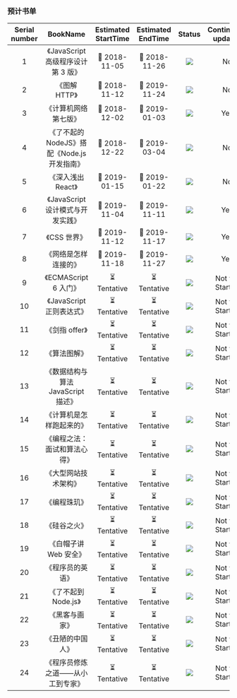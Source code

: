 ### 预计书单

| Serial number |                  BookName                   | Estimated StartTime | Estimated EndTime |                        Status                         | Continually updated |
| :-----------: | :-----------------------------------------: | :-----------------: | :---------------: | :---------------------------------------------------: | :-----------------: |
|       1       |     《JavaScript 高级程序设计 第 3 版》     |    📆 2018-11-05    |   📆 2018-11-26   |   ![](https://img.shields.io/badge/FINISH-blue.svg)   |         No          |
|       2       |                《图解 HTTP》                |    📆 2018-11-12    |   📆 2019-11-24   |   ![](https://img.shields.io/badge/FINISH-blue.svg)   |         No          |
|       3       |            《计算机网络 第七版》            |    📆 2018-12-02    |   📆 2019-01-03   | ![](https://img.shields.io/badge/NOT_UPDATE-orange.svg)  |         Yes         |
|       4       | 《了不起的 NodeJS》搭配《Node.js 开发指南》 |    📆 2018-12-22    |   📆 2019-03-04   | ![](https://img.shields.io/badge/NOT_UPDATE-orange.svg)  |         No          |
|       5       |             《深入浅出 React》              |    📆 2019-01-15    |   📆 2019-01-22   | ![](https://img.shields.io/badge/NOT_UPDATE-orange.svg)  |         No          |
|       6       |      《JavaScript 设计模式与开发实践》      |    📆 2019-11-04    |   📆 2019-11-11   | ![](https://img.shields.io/badge/READING-yellow.svg) |         Yes         |
|       7       |                《CSS 世界》                 |    📆 2019-11-12    |   📆 2019-11-17   | ![](https://img.shields.io/badge/UNREAD-inactive.svg) |         Yes         |
|       8       |            《网络是怎样连接的》             |    📆 2019-11-18    |   📆 2019-11-27   | ![](https://img.shields.io/badge/UNREAD-inactive.svg) |         Yes         |
|       9       |            《ECMAScript 6 入门》            |     ⏳Tentative     |    ⏳Tentative    | ![](https://img.shields.io/badge/UNREAD-inactive.svg) |   Not yet Started   |
|      10       |          《JavaScript 正则表达式》          |     ⏳Tentative     |    ⏳Tentative    | ![](https://img.shields.io/badge/UNREAD-inactive.svg) |   Not yet Started   |
|      11       |               《剑指 offer》                |     ⏳Tentative     |    ⏳Tentative    | ![](https://img.shields.io/badge/UNREAD-inactive.svg) |   Not yet Started   |
|      12       |                《算法图解》                 |     ⏳Tentative     |    ⏳Tentative    | ![](https://img.shields.io/badge/UNREAD-inactive.svg) |   Not yet Started   |
|      13       |     《数据结构与算法 JavaScript 描述》      |     ⏳Tentative     |    ⏳Tentative    | ![](https://img.shields.io/badge/UNREAD-inactive.svg) |   Not yet Started   |
|      14       |          《计算机是怎样跑起来的》           |     ⏳Tentative     |    ⏳Tentative    | ![](https://img.shields.io/badge/UNREAD-inactive.svg) |   Not yet Started   |
|      15       |        《编程之法：面试和算法心得》         |     ⏳Tentative     |    ⏳Tentative    | ![](https://img.shields.io/badge/UNREAD-inactive.svg) |   Not yet Started   |
|      16       |            《大型网站技术架构》             |     ⏳Tentative     |    ⏳Tentative    | ![](https://img.shields.io/badge/UNREAD-inactive.svg) |   Not yet Started   |
|      17       |                《编程珠玑》                 |     ⏳Tentative     |    ⏳Tentative    | ![](https://img.shields.io/badge/UNREAD-inactive.svg) |   Not yet Started   |
|      18       |                《硅谷之火》                 |     ⏳Tentative     |    ⏳Tentative    | ![](https://img.shields.io/badge/UNREAD-inactive.svg) |   Not yet Started   |
|      19       |            《白帽子讲 Web 安全》            |     ⏳Tentative     |    ⏳Tentative    | ![](https://img.shields.io/badge/UNREAD-inactive.svg) |   Not yet Started   |
|      20       |              《程序员的英语》               |     ⏳Tentative     |    ⏳Tentative    | ![](https://img.shields.io/badge/UNREAD-inactive.svg) |   Not yet Started   |
|      21       |            《了不起到 Node.js》             |     ⏳Tentative     |    ⏳Tentative    | ![](https://img.shields.io/badge/UNREAD-inactive.svg) |   Not yet Started   |
|      22       |               《黑客与画家》                |     ⏳Tentative     |    ⏳Tentative    | ![](https://img.shields.io/badge/UNREAD-inactive.svg) |   Not yet Started   |
|      23       |              《丑陋的中国人》               |     ⏳Tentative     |    ⏳Tentative    | ![](https://img.shields.io/badge/UNREAD-inactive.svg) |   Not yet Started   |
|      24       |      《程序员修炼之道——从小工到专家》       |     ⏳Tentative     |    ⏳Tentative    | ![](https://img.shields.io/badge/UNREAD-inactive.svg) |   Not yet Started   |
